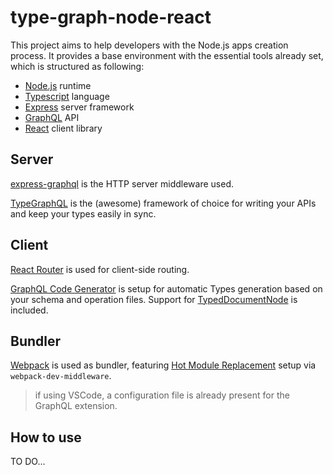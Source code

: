 # type-graph-node-react
This project aims to help developers with the Node.js apps creation process. It provides a base environment with the essential tools already set, which is structured as following:

+ [Node.js](https://nodejs.org/en/) runtime
+ [Typescript](https://www.typescriptlang.org/) language
+ [Express](https://expressjs.com/) server framework
+ [GraphQL](https://graphql.org/) API
+ [React](https://reactjs.org/) client library

## Server
[express-graphql](https://github.com/graphql/express-graphql) is the HTTP server middleware used.

[TypeGraphQL](https://typegraphql.com/) is the (awesome) framework of choice for writing your APIs and keep your types easily in sync.

## Client

[React Router](https://reactrouter.com/) is used for client-side routing.

[GraphQL Code Generator](https://www.graphql-code-generator.com/) is setup for automatic Types generation based on your schema and operation files. Support for [TypedDocumentNode](https://www.graphql-code-generator.com/plugins/typed-document-node) is included.

## Bundler

[Webpack](https://webpack.js.org/) is used as bundler, featuring [Hot Module Replacement](https://webpack.js.org/concepts/hot-module-replacement/) setup via `webpack-dev-middleware`.

> if using VSCode, a configuration file is already present for the GraphQL extension.

## How to use

TO DO...